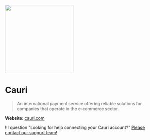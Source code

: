 <img src="https://static.openfintech.io/payment_providers/cauri/logo.png?w=225" width="225px" >

# Cauri

> An international payment service offering reliable solutions for companies that operate in the e-commerce sector.

**Website**: [cauri.com](https://cauri.com/)

!!! question "Looking for help connecting your Cauri account?"
    [Please contact our support team!](mailto:{{custom.support_email}})
